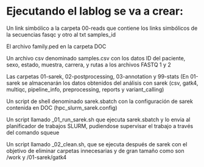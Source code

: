 # Ejecutando el lablog se va a crear:

Un link simbólico a la carpeta 00-reads que contiene los links simbólicos de la secuencias fasqc y otro al txt samples_id

El archivo family.ped en la carpeta DOC

Un archivo csv denominado samples.csv con los datos ID del paciente, sexo, estado, muestra, carrera, y rutas a los archivos FASTQ 1 y 2

Las carpetas 01-sarek, 02-postprocessing, 03-annotation y 99-stats
(En 01-sarek se almacenarán los datos obtenidos del análisis con sarek (csv, gatk4, multiqc, pipeline_info, preprocessing, reports y variant_calling)

Un script de shell denominado sarek.sbatch con la configuración de sarek contenida en DOC (hpc_slurm_sarek.config)

Un script llamado _01_run_sarek.sh que ejecuta sarek.sbatch y lo envia al planificador de trabajos SLURM, pudiendose supervisar el trabajo a través del comando squeue

Un script llamado _02_clean.sh, que se ejecuta después de sarek con el objetivo de eliminar carpetas innecesarias y de gran tamaño como son /work y /01-sarek/gatk4

